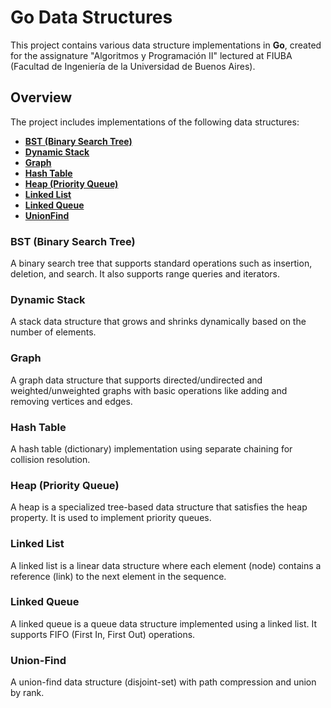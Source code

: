 # Go Data Structures
This project contains various data structure implementations in **Go**, created for the assignature "Algoritmos y Programación II" lectured at FIUBA (Facultad de Ingeniería de la Universidad de Buenos Aires).

## Overview
The project includes implementations of the following data structures:
- [**BST (Binary Search Tree)**](./bst/)
- [**Dynamic Stack**](./dynamic-stack/)
- [**Graph**](./graph/)
- [**Hash Table**](./hash/)
- [**Heap (Priority Queue)**](./heap/)
- [**Linked List**](./linked-list/)
- [**Linked Queue**](./linked-queue/)
- [**UnionFind**](./union-find/)

### BST (Binary Search Tree)
A binary search tree that supports standard operations such as insertion, deletion, and search. It also supports range queries and iterators.

### Dynamic Stack
A stack data structure that grows and shrinks dynamically based on the number of elements.

### Graph
A graph data structure that supports directed/undirected and weighted/unweighted graphs with basic operations like adding and removing vertices and edges.

### Hash Table
A hash table (dictionary) implementation using separate chaining for collision resolution.

### Heap (Priority Queue)
A heap is a specialized tree-based data structure that satisfies the heap property. It is used to implement priority queues.

### Linked List
A linked list is a linear data structure where each element (node) contains a reference (link) to the next element in the sequence.

### Linked Queue
A linked queue is a queue data structure implemented using a linked list. It supports FIFO (First In, First Out) operations.

### Union-Find
A union-find data structure (disjoint-set) with path compression and union by rank.